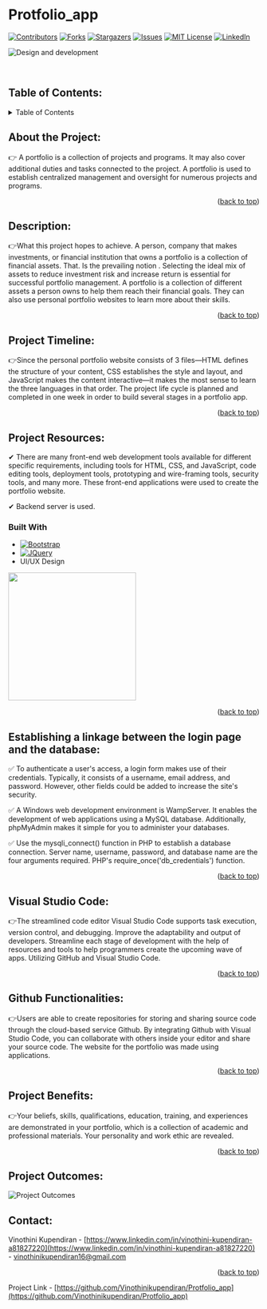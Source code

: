 # Protfolio_app
<a name="readme-top"></a>
<!-- PROJECT SHIELDS -->
[![Contributors][contributors-shield]][contributors-url]
[![Forks][forks-shield]][forks-url]
[![Stargazers][stars-shield]][stars-url]
[![Issues][issues-shield]][issues-url]
[![MIT License][license-shield]][license-url]
[![LinkedIn][linkedin-shield]][linkedin-url]

![Design and development](https://github.com/Vinothinikupendiran/Protfolio_app/blob/main/WhatsApp%20Image%202023-06-16%20at%203.23.54%20PM.jpeg)
<!-- PROJECT LOGO -->
<br />
<p align="center">
  <a href="https://github.com/Vinothinikupendiran/Protfolio_app>
    <img src="./images/airplane.png" alt="Logo" width="80" height="80">
  </a>
</p>



<!-- TABLE OF CONTENTS -->
## Table of Contents:

<details>
  <summary>Table of Contents</summary>
  <ol>
    <li><a href="#About the Project">About The Project</a></li>
    <li><a href="#Description">Description</a></li>
    <li><a href="#Project Timeline">Project Timeline</a></li>
    <li><a href="#Project Resources">Project Resources</a>
       <ul>
        <li><a href="#built-with">Built With</a></li>
      </ul>
       </li>
    <li><a href="#Visual Studio Code">Visual Studio Code</a></li>
    <li><a href="#Github Functionalities">Github Functionalities</a></li>
     <li><a href="#Project Benefits">Project Benefits</a></li>
      <li><a href="#Project Outcomes">Project Outcomes</a></li>
     <li><a href="#contact">Contact</a></li>
  </ol>
</details>

## About the Project:

  👉 A portfolio is a collection of projects and programs. It may also cover additional duties and tasks connected to the project. A portfolio is used to establish centralized management and oversight for numerous projects and programs.
                                                                      
   <p align="right">(<a href="#readme-top">back to top</a>)</p>

## Description:
  
  👉What this project hopes to achieve. A person, company that makes investments, or financial institution that owns a portfolio is a collection of financial assets. That. Is the prevailing notion
  . Selecting the ideal mix of assets to reduce investment risk and increase return is essential for successful portfolio management. A portfolio is a collection of different assets a person owns to help them reach their financial goals. They can also use personal portfolio websites to learn more about their skills.
                                          
   <p align="right">(<a href="#readme-top">back to top</a>)</p>

## Project Timeline:
                    
  👉Since the personal portfolio website consists of 3 files—HTML defines the structure of your content, CSS establishes the style and layout, and JavaScript makes the content interactive—it makes the most sense to learn the three languages in that order. The project life cycle is planned and completed in one week in order to build several stages in a portfolio app.
   <p align="right">(<a href="#readme-top">back to top</a>)</p>

                   
## Project Resources:

   ✔	There are many front-end web development tools available for different specific requirements, including tools for HTML, CSS, and JavaScript, code editing tools, deployment tools, prototyping and wire-framing tools, security tools, and many more. These front-end applications were used to create the portfolio website.
                    
   ✔	Backend server is used.
                    
### Built With
                    
 * [![Bootstrap][Bootstrap.com]][Bootstrap-url]
 * [![JQuery][JQuery.com]][JQuery-url]
 * UI/UX Design
             
<img src="https://www.gif-maniac.com/gifs/50/49785.gif" width="256"/>
   <p align="right">(<a href="#readme-top">back to top</a>)</p>

  ## Establishing a linkage between the login page and the database:


   ✅ To authenticate a user's access, a login form makes use of their credentials. Typically, it consists of a username, email address, and password. However, other fields could be added to increase the site's security.
   
   
   ✅ A Windows web development environment is WampServer. It enables the development of web applications using a MySQL database. Additionally, phpMyAdmin makes it simple for you to administer your databases.
  
   
   ✅ Use the mysqli_connect() function in PHP to establish a database connection. Server name, username, password, and database name are the four arguments required. PHP's require_once('db_credentials') function.
      <p align="right">(<a href="#readme-top">back to top</a>)</p>


## Visual Studio Code:
                    
👉The streamlined code editor Visual Studio Code supports task execution, version control, and debugging. Improve the adaptability and output of developers. Streamline each stage of development with the help of resources and tools to help programmers create the upcoming wave of apps. Utilizing GitHub and Visual Studio Code.
   <p align="right">(<a href="#readme-top">back to top</a>)</p>


## Github Functionalities:
 
👉Users are able to create repositories for storing and sharing  source code through the cloud-based service Github. By integrating Github with Visual Studio Code, you can collaborate with others inside your editor and share your source code. The website for the portfolio was made using applications.
   <p align="right">(<a href="#readme-top">back to top</a>)</p>


## Project Benefits:
                    
👉Your beliefs, skills, qualifications, education, training, and experiences are demonstrated in your portfolio, which is a collection of academic and professional materials. Your personality and work ethic are revealed.
                                                                   
   <p align="right">(<a href="#readme-top">back to top</a>)</p>

## Project Outcomes:

![Project Outcomes](https://github.com/Vinothinikupendiran/Protfolio_app/blob/main/project%20outcomes.PNG)


## Contact:

Vinothini Kupendiran - [https://www.linkedin.com/in/vinothini-kupendiran-a81827220](https://www.linkedin.com/in/vinothini-kupendiran-a81827220) - vinothinikupendiran16@gmail.com
                   
  <p align="right">(<a href="#readme-top">back to top</a>)</p>


Project Link - [https://github.com/Vinothinikupendiran/Protfolio_app](https://github.com/Vinothinikupendiran/Protfolio_app)
                                                                   
<!-- PROJECT SHIELDS -->
[contributors-shield]: https://img.shields.io/github/contributors/Vinothinikupendiran/Protfolio_app.svg?style=for-the-badge
[contributors-url]: https://github.com/Vinothinikupendiran/Protfolio_app/graphs/contributors
[forks-shield]: https://img.shields.io/github/forks/Vinothinikupendiran/Protfolio_app.svg?style=for-the-badge
[forks-url]: https://github.com//Protfolio_app/network/members
[stars-shield]: https://img.shields.io/github/stars/Vinothinikupendiran/Protfolio_app.svg?style=for-the-badge
[stars-url]: https://github.com/Vinothinikupendiran/Protfolio_app/stargazers
[issues-shield]: https://img.shields.io/github/issues/Vinothinikupendiran/Protfolio_app.svg?style=for-the-badge
[issues-url]: https://github.com/Vinothinikupendiran/Protfolio_app/issues
[license-shield]: https://img.shields.io/github/license/Vinothinikupendiran/Protfolio_app?style=for-the-badge
[license-url]: https://github.com/Vinothinikupendiran/Protfolio_app/blob/main/LICENSE.txt
[linkedin-shield]: https://img.shields.io/badge/-LinkedIn-black.svg?style=for-the-badge&logo=linkedin&colorB=555
[Linkedin-url]:https://www.linkedin.com/in/vinothini-kupendiran-a81827220
[Bootstrap.com]: https://img.shields.io/badge/Bootstrap-563D7C?style=for-the-badge&logo=bootstrap&logoColor=white
[Bootstrap-url]: https://getbootstrap.com
[JQuery.com]: https://img.shields.io/badge/jQuery-0769AD?style=for-the-badge&logo=jquery&logoColor=white
[JQuery-url]: https://jquery.com 
